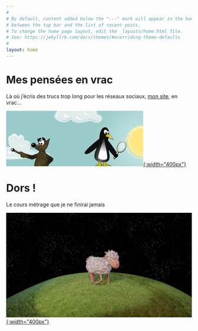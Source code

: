 ```yaml
---
#
# By default, content added below the "---" mark will appear in the home page
# between the top bar and the list of recent posts.
# To change the home page layout, edit the _layouts/home.html file.
# See: https://jekyllrb.com/docs/themes/#overriding-theme-defaults
#
layout: home
---
```


# Mes pensées en vrac

Là où j’écris des trucs trop long pour les réseaux sociaux, [mon site](/blog/), en vrac…

[![blog](/assets/images/blog.webp){:width="400px"}](/blog)


# Dors !
Le cours métrage que je ne finirai jamais

[![Dors](/assets/images/dors/0004.jpg){:width="400px"}](/graphisme/2021/05/05/Dors.html)

